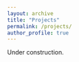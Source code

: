 ```yaml
---
layout: archive
title: "Projects"
permalink: /projects/
author_profile: true
---
```


Under construction.
